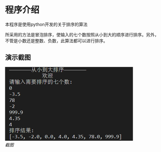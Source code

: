 # 程序介绍
本程序是使用python开发的关于排序的算法

所采用的方法是冒泡排序，使输入的七个数按照从小到大的顺序进行排序。另外，不管是小数还是整数、负数，此算法都可以进行排序。

## 演示截图

![](images\捕获.png)  
*截图*
